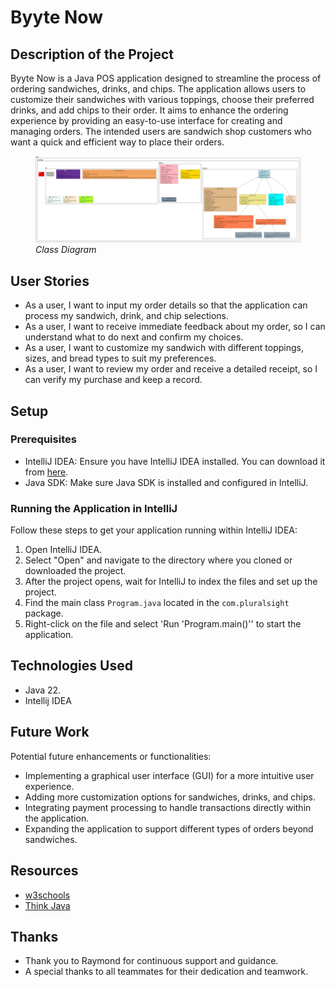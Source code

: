 # Byyte Now

## Description of the Project

Byyte Now is a Java POS application designed to streamline the process of ordering sandwiches, drinks, and chips. The application allows users to customize their sandwiches with various toppings, choose their preferred drinks, and add chips to their order. It aims to enhance the ordering experience by providing an easy-to-use interface for creating and managing orders. The intended users are sandwich shop customers who want a quick and efficient way to place their orders.

<figure>
  <img src = "byyte-now-class-diagram.png">
  <figcaption><i>Class Diagram</i></figcaption>
</figure>

## User Stories

- As a user, I want to input my order details so that the application can process my sandwich, drink, and chip selections.
- As a user, I want to receive immediate feedback about my order, so I can understand what to do next and confirm my choices.
- As a user, I want to customize my sandwich with different toppings, sizes, and bread types to suit my preferences.
- As a user, I want to review my order and receive a detailed receipt, so I can verify my purchase and keep a record.

## Setup

### Prerequisites

- IntelliJ IDEA: Ensure you have IntelliJ IDEA installed. You can download it from [here](https://www.jetbrains.com/idea/download/).
- Java SDK: Make sure Java SDK is installed and configured in IntelliJ.

### Running the Application in IntelliJ

Follow these steps to get your application running within IntelliJ IDEA:

1. Open IntelliJ IDEA.
2. Select "Open" and navigate to the directory where you cloned or downloaded the project.
3. After the project opens, wait for IntelliJ to index the files and set up the project.
4. Find the main class `Program.java` located in the `com.pluralsight` package.
5. Right-click on the file and select 'Run 'Program.main()'' to start the application.

## Technologies Used

- Java 22.
- Intellij IDEA

## Future Work

Potential future enhancements or functionalities:

- Implementing a graphical user interface (GUI) for a more intuitive user experience.
- Adding more customization options for sandwiches, drinks, and chips.
- Integrating payment processing to handle transactions directly within the application.
- Expanding the application to support different types of orders beyond sandwiches.

## Resources

- <a href="https://www.w3schools.com/java/" hreflang="en" target="_blank"> w3schools</a>
- <a href="https://www.amazon.com/Think-Java-Like-Computer-Scientist/dp/1492072508/ref=sr_1_1?crid=1XNHDEIULUJZ2&dib=eyJ2IjoiMSJ9.d0t0lx-6QJg-JsjxgIYcxMppCLgV11zcjSPrvRheLJcf1JZHTqUbSaQBIe7_ApyaFLlf8g9t8VSatCSplBQui7jl12-njNw3WFfsNv0rxERZpeRoHVasN3f-W1she4ZeGSu4GpW0UMr69WQoARTE2tbZ8UOHk2VJcC5XpeOL9k47Lr-Q9rEDiMF40-r-T-Gh0qaIcX1uMU3tY8sNjtmE7NijWBXqLD5GolLveWbWA08.lciBh_nLC7cX0HQKjArI7puLVg9STTtj3OMe6v_45eM&dib_tag=se&keywords=think+java&qid=1715817869&sprefix=think+java%2Caps%2C206&sr=8-1" hreflang="en" target="_blank">Think Java</a>

## Thanks

- Thank you to Raymond for continuous support and guidance.
- A special thanks to all teammates for their dedication and teamwork.
